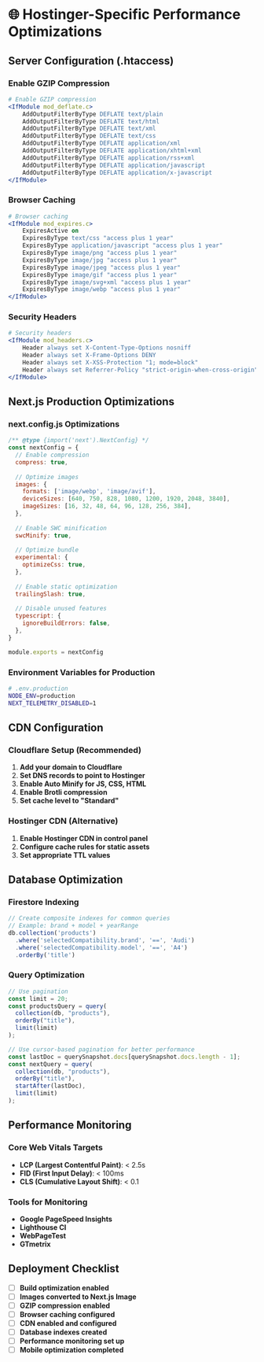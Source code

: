 # 🌐 Hostinger-Specific Performance Optimizations

## **Server Configuration (.htaccess)**

### **Enable GZIP Compression**
```apache
# Enable GZIP compression
<IfModule mod_deflate.c>
    AddOutputFilterByType DEFLATE text/plain
    AddOutputFilterByType DEFLATE text/html
    AddOutputFilterByType DEFLATE text/xml
    AddOutputFilterByType DEFLATE text/css
    AddOutputFilterByType DEFLATE application/xml
    AddOutputFilterByType DEFLATE application/xhtml+xml
    AddOutputFilterByType DEFLATE application/rss+xml
    AddOutputFilterByType DEFLATE application/javascript
    AddOutputFilterByType DEFLATE application/x-javascript
</IfModule>
```

### **Browser Caching**
```apache
# Browser caching
<IfModule mod_expires.c>
    ExpiresActive on
    ExpiresByType text/css "access plus 1 year"
    ExpiresByType application/javascript "access plus 1 year"
    ExpiresByType image/png "access plus 1 year"
    ExpiresByType image/jpg "access plus 1 year"
    ExpiresByType image/jpeg "access plus 1 year"
    ExpiresByType image/gif "access plus 1 year"
    ExpiresByType image/svg+xml "access plus 1 year"
    ExpiresByType image/webp "access plus 1 year"
</IfModule>
```

### **Security Headers**
```apache
# Security headers
<IfModule mod_headers.c>
    Header always set X-Content-Type-Options nosniff
    Header always set X-Frame-Options DENY
    Header always set X-XSS-Protection "1; mode=block"
    Header always set Referrer-Policy "strict-origin-when-cross-origin"
</IfModule>
```

## **Next.js Production Optimizations**

### **next.config.js Optimizations**
```javascript
/** @type {import('next').NextConfig} */
const nextConfig = {
  // Enable compression
  compress: true,
  
  // Optimize images
  images: {
    formats: ['image/webp', 'image/avif'],
    deviceSizes: [640, 750, 828, 1080, 1200, 1920, 2048, 3840],
    imageSizes: [16, 32, 48, 64, 96, 128, 256, 384],
  },
  
  // Enable SWC minification
  swcMinify: true,
  
  // Optimize bundle
  experimental: {
    optimizeCss: true,
  },
  
  // Enable static optimization
  trailingSlash: true,
  
  // Disable unused features
  typescript: {
    ignoreBuildErrors: false,
  },
}

module.exports = nextConfig
```

### **Environment Variables for Production**
```bash
# .env.production
NODE_ENV=production
NEXT_TELEMETRY_DISABLED=1
```

## **CDN Configuration**

### **Cloudflare Setup (Recommended)**
1. **Add your domain to Cloudflare**
2. **Set DNS records to point to Hostinger**
3. **Enable Auto Minify for JS, CSS, HTML**
4. **Enable Brotli compression**
5. **Set cache level to "Standard"**

### **Hostinger CDN (Alternative)**
1. **Enable Hostinger CDN in control panel**
2. **Configure cache rules for static assets**
3. **Set appropriate TTL values**

## **Database Optimization**

### **Firestore Indexing**
```javascript
// Create composite indexes for common queries
// Example: brand + model + yearRange
db.collection('products')
  .where('selectedCompatibility.brand', '==', 'Audi')
  .where('selectedCompatibility.model', '==', 'A4')
  .orderBy('title')
```

### **Query Optimization**
```javascript
// Use pagination
const limit = 20;
const productsQuery = query(
  collection(db, "products"),
  orderBy("title"),
  limit(limit)
);

// Use cursor-based pagination for better performance
const lastDoc = querySnapshot.docs[querySnapshot.docs.length - 1];
const nextQuery = query(
  collection(db, "products"),
  orderBy("title"),
  startAfter(lastDoc),
  limit(limit)
);
```

## **Performance Monitoring**

### **Core Web Vitals Targets**
- **LCP (Largest Contentful Paint)**: < 2.5s
- **FID (First Input Delay)**: < 100ms
- **CLS (Cumulative Layout Shift)**: < 0.1

### **Tools for Monitoring**
- **Google PageSpeed Insights**
- **Lighthouse CI**
- **WebPageTest**
- **GTmetrix**

## **Deployment Checklist**

- [ ] **Build optimization enabled**
- [ ] **Images converted to Next.js Image**
- [ ] **GZIP compression enabled**
- [ ] **Browser caching configured**
- [ ] **CDN enabled and configured**
- [ ] **Database indexes created**
- [ ] **Performance monitoring set up**
- [ ] **Mobile optimization completed**
